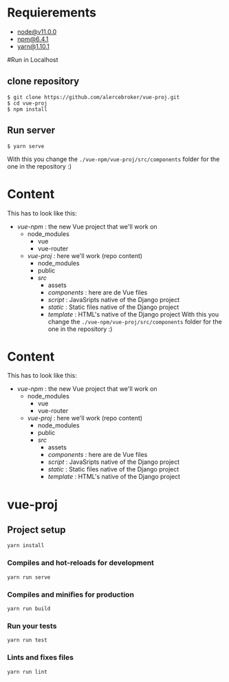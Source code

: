 # Requierements
- node@v11.0.0
- npm@6.4.1
- yarn@1.10.1 

#Run in Localhost
## clone repository
```
$ git clone https://github.com/alercebroker/vue-proj.git
$ cd vue-proj
$ npm install
```

## Run server
```
$ yarn serve
```
With this you change the ```./vue-npm/vue-proj/src/components``` folder for the one in the repository :)

# Content
This has to look like this:
- *vue-npm* : the new Vue project that we'll work on
	- node_modules
		- vue
		- vue-router
	- *vue-proj* : here we'll work (repo content)
		- node_modules
		- public
		- *src*
			- assets
			- *components* : here are de Vue files
			- *script* : JavaSripts native of the Django project
			- *static* : Static files native of the Django project
			- *template* : HTML's native of the Django project
With this you change the ```./vue-npm/vue-proj/src/components``` folder for the one in the repository :)

# Content
This has to look like this:
- *vue-npm* : the new Vue project that we'll work on
	- node_modules
		- vue
		- vue-router
	- *vue-proj* : here we'll work (repo content)
		- node_modules
		- public
		- *src*
			- assets
			- *components* : here are de Vue files
			- *script* : JavaSripts native of the Django project
			- *static* : Static files native of the Django project
			- *template* : HTML's native of the Django project


# vue-proj

## Project setup
```
yarn install
```

### Compiles and hot-reloads for development
```
yarn run serve
```

### Compiles and minifies for production
```
yarn run build
```

### Run your tests
```
yarn run test
```

### Lints and fixes files
```
yarn run lint
```